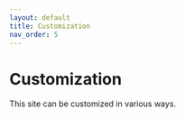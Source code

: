 ```yaml
---
layout: default
title: Customization
nav_order: 5
---
```


# Customization

This site can be customized in various ways.